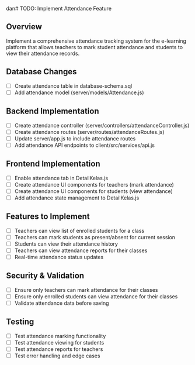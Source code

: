 dan# TODO: Implement Attendance Feature

## Overview
Implement a comprehensive attendance tracking system for the e-learning platform that allows teachers to mark student attendance and students to view their attendance records.

## Database Changes
- [ ] Create attendance table in database-schema.sql
- [ ] Add attendance model (server/models/Attendance.js)

## Backend Implementation
- [ ] Create attendance controller (server/controllers/attendanceController.js)
- [ ] Create attendance routes (server/routes/attendanceRoutes.js)
- [ ] Update server/app.js to include attendance routes
- [ ] Add attendance API endpoints to client/src/services/api.js

## Frontend Implementation
- [ ] Enable attendance tab in DetailKelas.js
- [ ] Create attendance UI components for teachers (mark attendance)
- [ ] Create attendance UI components for students (view attendance)
- [ ] Add attendance state management to DetailKelas.js

## Features to Implement
- [ ] Teachers can view list of enrolled students for a class
- [ ] Teachers can mark students as present/absent for current session
- [ ] Students can view their attendance history
- [ ] Teachers can view attendance reports for their classes
- [ ] Real-time attendance status updates

## Security & Validation
- [ ] Ensure only teachers can mark attendance for their classes
- [ ] Ensure only enrolled students can view attendance for their classes
- [ ] Validate attendance data before saving

## Testing
- [ ] Test attendance marking functionality
- [ ] Test attendance viewing for students
- [ ] Test attendance reports for teachers
- [ ] Test error handling and edge cases
